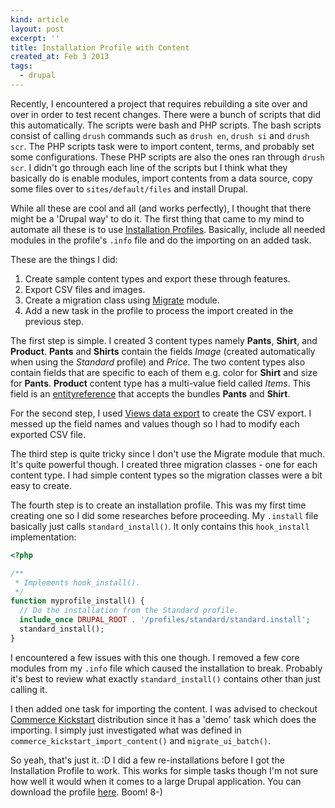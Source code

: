 ```yaml
---
kind: article
layout: post
excerpt: ''
title: Installation Profile with Content
created_at: Feb 3 2013
tags:
  - drupal
---
```


Recently, I encountered a project that requires rebuilding a site over and over in order to test recent changes. There were a bunch of scripts that did this automatically. The scripts were bash and PHP scripts. The bash scripts consist of calling `drush` commands such as `drush en`, `drush si` and `drush scr`. The PHP scripts task were to import content, terms, and probably set some configurations. These PHP scripts are also the ones ran through `drush scr`. I didn't go through each line of the scripts but I think what they basically do is enable modules, import contents from a data source, copy some files over to `sites/default/files` and install Drupal.

While all these are cool and all (and works perfectly), I thought that there might be a 'Drupal way' to do it. The first thing that came to my mind to automate all these is to use [Installation Profiles](http://drupal.org/developing/distributions). Basically, include all needed modules in the profile's `.info` file and do the importing on an added task.

These are the things I did:

1. Create sample content types and export these through features.
2. Export CSV files and images.
3. Create a migration class using [Migrate](http://drupal.org/project/migrate) module.
4. Add a new task in the profile to process the import created in the previous step.

The first step is simple. I created 3 content types namely __Pants__, __Shirt__, and __Product__. __Pants__ and __Shirts__ contain the fields _Image_ (created automatically when using the _Standard_ profile) and _Price_. The two content types also contain fields that are specific to each of them e.g. color for __Shirt__ and size for __Pants__. __Product__ content type has a multi-value field called _Items_. This field is an [entityreference](http://drupal.org/project/entityreference) that accepts the bundles __Pants__ and __Shirt__.

For the second step, I used [Views data export](http://drupal.org/project/views_data_export) to create the CSV export. I messed up the field names and values though so I had to modify each exported CSV file.

The third step is quite tricky since I don't use the Migrate module that much. It's quite powerful though. I created three migration classes - one for each content type. I had simple content types so the migration classes were a bit easy to create.

The fourth step is to create an installation profile. This was my first time creating one so I did some researches before proceeding. My `.install` file basically just calls `standard_install()`. It only contains this `hook_install` implementation:

~~~ php
<?php

/**
 * Implements hook_install().
 */
function myprofile_install() {
  // Do the installation from the Standard profile.
  include_once DRUPAL_ROOT . '/profiles/standard/standard.install';
  standard_install();
}
~~~

I encountered a few issues with this one though. I removed a few core modules from my `.info` file which caused the installation to break. Probably it's best to review what exactly `standard_install()` contains other than just calling it.

I then added one task for importing the content. I was advised to checkout [Commerce Kickstart](http://drupal.org/project/commerce_kickstart) distribution since it has a 'demo' task which does the importing. I simply just investigated what was defined in `commerce_kickstart_import_content()` and `migrate_ui_batch()`.

So yeah, that's just it. :D I did a few re-installations before I got the Installation Profile to work. This works for simple tasks though I'm not sure how well it would when it comes to a large Drupal application. You can download the profile [here](https://www.dropbox.com/s/8eaemxweacygg7k/myprofile.tar.gz?dl=1). Boom! 8-)
